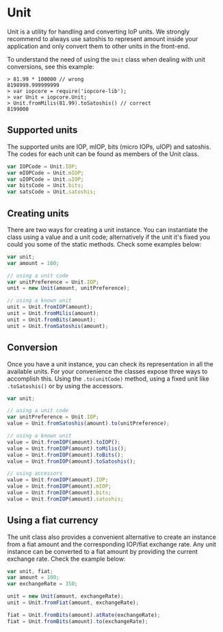 # Unit
Unit is a utility for handling and converting IoP units. We strongly recommend to always use satoshis to represent amount inside your application and only convert them to other units in the front-end.

To understand the need of using the `Unit` class when dealing with unit conversions, see this example:

```
> 81.99 * 100000 // wrong
8198999.999999999
> var iopcore = require('iopcore-lib');
> var Unit = iopcore.Unit;
> Unit.fromMilis(81.99).toSatoshis() // correct
8199000
```

## Supported units
The supported units are IOP, mIOP, bits (micro IOPs, uIOP) and satoshis. The codes for each unit can be found as members of the Unit class.

```javascript
var IOPCode = Unit.IOP;
var mIOPCode = Unit.mIOP;
var uIOPCode = Unit.uIOP;
var bitsCode = Unit.bits;
var satsCode = Unit.satoshis;
```

## Creating units
There are two ways for creating a unit instance. You can instantiate the class using a value and a unit code; alternatively if the unit it's fixed you could you some of the static methods. Check some examples below:

```javascript
var unit;
var amount = 100;

// using a unit code
var unitPreference = Unit.IOP;
unit = new Unit(amount, unitPreference);

// using a known unit
unit = Unit.fromIOP(amount);
unit = Unit.fromMilis(amount);
unit = Unit.fromBits(amount);
unit = Unit.fromSatoshis(amount);
```

## Conversion
Once you have a unit instance, you can check its representation in all the available units. For your convenience the classes expose three ways to accomplish this. Using the `.to(unitCode)` method, using a fixed unit like `.toSatoshis()` or by using the accessors.

```javascript
var unit;

// using a unit code
var unitPreference = Unit.IOP;
value = Unit.fromSatoshis(amount).to(unitPreference);

// using a known unit
value = Unit.fromIOP(amount).toIOP();
value = Unit.fromIOP(amount).toMilis();
value = Unit.fromIOP(amount).toBits();
value = Unit.fromIOP(amount).toSatoshis();

// using accessors
value = Unit.fromIOP(amount).IOP;
value = Unit.fromIOP(amount).mIOP;
value = Unit.fromIOP(amount).bits;
value = Unit.fromIOP(amount).satoshis;
```

## Using a fiat currency
The unit class also provides a convenient alternative to create an instance from a fiat amount and the corresponding IOP/fiat exchange rate. Any unit instance can be converted to a fiat amount by providing the current exchange rate. Check the example below:

```javascript
var unit, fiat;
var amount = 100;
var exchangeRate = 350;

unit = new Unit(amount, exchangeRate);
unit = Unit.fromFiat(amount, exchangeRate);

fiat = Unit.fromBits(amount).atRate(exchangeRate);
fiat = Unit.fromBits(amount).to(exchangeRate);
```
